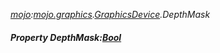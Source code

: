 _[mojo](../../modules/mojo/mojo-module.md):[mojo.graphics](../../modules/mojo/mojo-graphics.md).[GraphicsDevice](../../modules/mojo/mojo-graphics-graphicsdevice.md).DepthMask_
##### Property DepthMask:[Bool](../../modules/wonkey/wonkey-types-bool.md)
